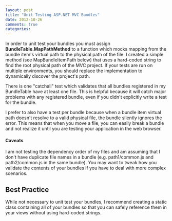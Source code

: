 ```yaml
---
layout: post
title: "Unit Testing ASP.NET MVC Bundles"
date: 2012-10-26
comments: true
categories: 
---
```

<p>In order to unit test your bundles you must assign <b>BundleTable.MapPathMethod</b> to a function which mocks mapping from the bundle item's virtual path to the physical path of the file. I created a simple method (see MapBundleItemPath below) that uses a hard-coded string to find the root physical path of the MVC project. If your tests are run on multiple environments, you should replace the implementation to dynamically discover the project's path.</p>

<p>There is one "catchall" test which validates that all bundles registered in my BundleTable have at least one file. This is helpful because it will catch major problems with any registered bundle, even if you didn't explicitly write a test for the bundle.</p>

<p>I prefer to also have a test per bundle because when a bundle item virtual path doesn't resolve to a valid physical file, the bundle silently ignores the error. This means that when you move a file, you can easily break a bundle and not realize it until you are testing your application in the web browser.</p>

<script src="https://gist.github.com/3961521.js?file=BundleConfigFixture.cs"></script>

<h4>Caveats</h4>
<p>I am not testing the dependency order of my files and am assuming that I don't have duplicate file names in a bundle (e.g. path1/common.js and path2/common.js in the same bundle). You may want to tweak how you validate the contents of your bundles if you have to deal with more complex scenarios.</p>

<h2>Best Practice</h2>
<p>While not necessary to unit test your bundles, I recommend creating a static class containing all of your bundles so that you can safely reference them in your views without using hard-coded strings. </p>
<script src="https://gist.github.com/3961521.js?file=Bundles.cs"></script>
<script src="https://gist.github.com/3961521.js?file=BundleConfig.cs"></script>
<script src="https://gist.github.com/3961521.js?file=_Layout.cshtml"></script>